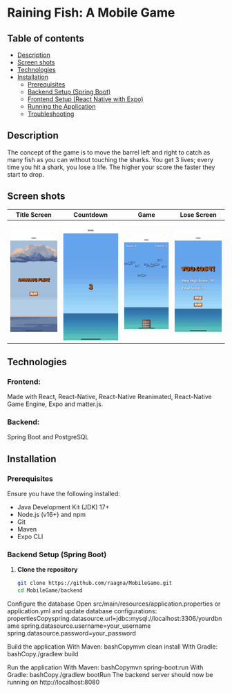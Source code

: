# Raining Fish: A Mobile Game
## Table of contents
- [Description](#description)
- [Screen shots](#screen-shots)
- [Technologies](#technologies)
- [Installation](#installation)
  - [Prerequisites](#prerequisites)
  - [Backend Setup (Spring Boot)](#backend-setup-spring-boot)
  - [Frontend Setup (React Native with Expo)](#frontend-setup-react-native-with-expo)
  - [Running the Application](running-the-application)
  - [Troubleshooting](#troubleshoot)

## Description
The concept of the game is to move the barrel left and right to catch as many fish as you can without touching the sharks. You get 3 lives; every time you hit a shark, you lose a life. The higher your score the faster they start to drop.


## Screen shots 

|Title Screen                                                      |   Countdown                                                          |    Game                                                           |   Lose Screen |  
|:----------------------------------------------------------------:|:--------------------------------------------------------------------:|:-----------------------------------------------------------------:|:-------------:| 
|<img src="\assets\TitleIMG.png" alt="Title screen" width="200"/>  | <img src="\assets\CountdownIMG.png" alt="Title screen" width="200"/> | <img src="\assets\GameIMG.png" alt="Title screen" width="200"/>  | <img src="\assets\LostScreenIMG.png" alt="Title screen" width="200"/>|                                                                            


## Technologies 
### Frontend:
Made with React, React-Native, React-Native Reanimated, React-Native Game Engine, Expo and matter.js.
### Backend:
Spring Boot and PostgreSQL


## Installation

### Prerequisites
Ensure you have the following installed:

- Java Development Kit (JDK) 17+
- Node.js (v16+) and npm
- Git
- Maven
- Expo CLI
  
### Backend Setup (Spring Boot)

1. **Clone the repository**

   ```bash
   git clone https://github.com/raagna/MobileGame.git
   cd MobileGame/backend

Configure the database
Open src/main/resources/application.properties or application.yml and update database configurations:
propertiesCopyspring.datasource.url=jdbc:mysql://localhost:3306/yourdbname
spring.datasource.username=your_username
spring.datasource.password=your_password

Build the application
With Maven:
bashCopymvn clean install
With Gradle:
bashCopy./gradlew build

Run the application
With Maven:
bashCopymvn spring-boot:run
With Gradle:
bashCopy./gradlew bootRun
The backend server should now be running on http://localhost:8080















